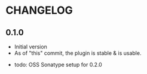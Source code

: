 CHANGELOG
=====================

0.1.0
---------------------
+ Initial version
+ As of "this" commit, the plugin is stable & is usable.
* todo: OSS Sonatype setup for 0.2.0